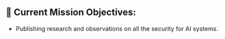 ## 🚀 Current Mission Objectives:
   - Publishing research and observations on all the security for AI systems.

